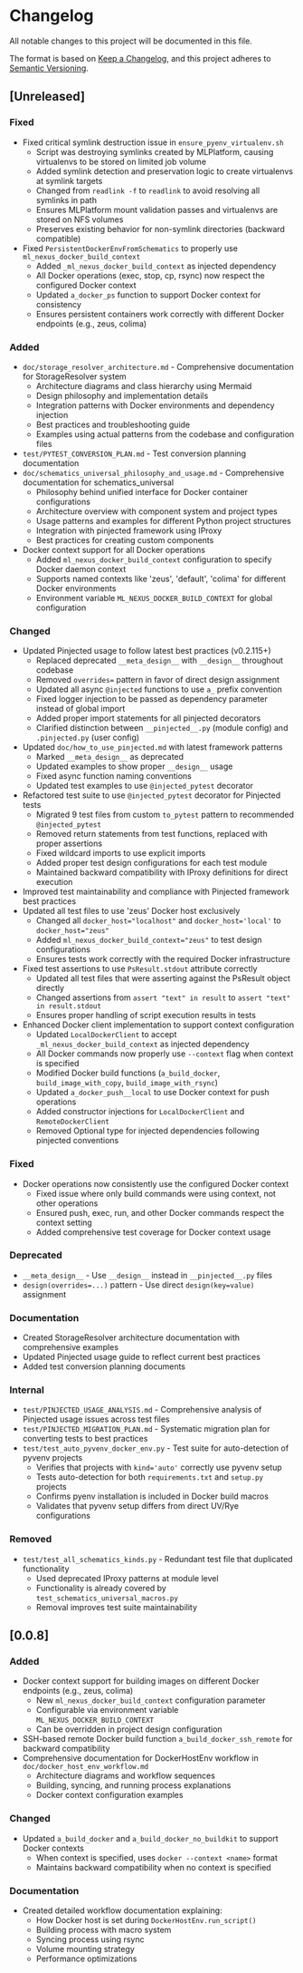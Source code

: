 # Changelog

All notable changes to this project will be documented in this file.

The format is based on [Keep a Changelog](https://keepachangelog.com/en/1.0.0/),
and this project adheres to [Semantic Versioning](https://semver.org/spec/v2.0.0.html).

## [Unreleased]

### Fixed
- Fixed critical symlink destruction issue in `ensure_pyenv_virtualenv.sh`
  - Script was destroying symlinks created by MLPlatform, causing virtualenvs to be stored on limited job volume
  - Added symlink detection and preservation logic to create virtualenvs at symlink targets
  - Changed from `readlink -f` to `readlink` to avoid resolving all symlinks in path
  - Ensures MLPlatform mount validation passes and virtualenvs are stored on NFS volumes
  - Preserves existing behavior for non-symlink directories (backward compatible)
- Fixed `PersistentDockerEnvFromSchematics` to properly use `ml_nexus_docker_build_context`
  - Added `_ml_nexus_docker_build_context` as injected dependency
  - All Docker operations (exec, stop, cp, rsync) now respect the configured Docker context
  - Updated `a_docker_ps` function to support Docker context for consistency
  - Ensures persistent containers work correctly with different Docker endpoints (e.g., zeus, colima)

### Added
- `doc/storage_resolver_architecture.md` - Comprehensive documentation for StorageResolver system
  - Architecture diagrams and class hierarchy using Mermaid
  - Design philosophy and implementation details
  - Integration patterns with Docker environments and dependency injection
  - Best practices and troubleshooting guide
  - Examples using actual patterns from the codebase and configuration files
- `test/PYTEST_CONVERSION_PLAN.md` - Test conversion planning documentation
- `doc/schematics_universal_philosophy_and_usage.md` - Comprehensive documentation for schematics_universal
  - Philosophy behind unified interface for Docker container configurations
  - Architecture overview with component system and project types
  - Usage patterns and examples for different Python project structures
  - Integration with pinjected framework using IProxy
  - Best practices for creating custom components
- Docker context support for all Docker operations
  - Added `ml_nexus_docker_build_context` configuration to specify Docker daemon context
  - Supports named contexts like 'zeus', 'default', 'colima' for different Docker environments
  - Environment variable `ML_NEXUS_DOCKER_BUILD_CONTEXT` for global configuration

### Changed
- Updated Pinjected usage to follow latest best practices (v0.2.115+)
  - Replaced deprecated `__meta_design__` with `__design__` throughout codebase
  - Removed `overrides=` pattern in favor of direct design assignment
  - Updated all async `@injected` functions to use `a_` prefix convention
  - Fixed logger injection to be passed as dependency parameter instead of global import
  - Added proper import statements for all pinjected decorators
  - Clarified distinction between `__pinjected__.py` (module config) and `.pinjected.py` (user config)
- Updated `doc/how_to_use_pinjected.md` with latest framework patterns
  - Marked `__meta_design__` as deprecated
  - Updated examples to show proper `__design__` usage
  - Fixed async function naming conventions
  - Updated test examples to use `@injected_pytest` decorator
- Refactored test suite to use `@injected_pytest` decorator for Pinjected tests
  - Migrated 9 test files from custom `to_pytest` pattern to recommended `@injected_pytest`
  - Removed return statements from test functions, replaced with proper assertions
  - Fixed wildcard imports to use explicit imports
  - Added proper test design configurations for each test module
  - Maintained backward compatibility with IProxy definitions for direct execution
- Improved test maintainability and compliance with Pinjected framework best practices
- Updated all test files to use 'zeus' Docker host exclusively
  - Changed all `docker_host="localhost"` and `docker_host='local'` to `docker_host="zeus"`
  - Added `ml_nexus_docker_build_context="zeus"` to test design configurations
  - Ensures tests work correctly with the required Docker infrastructure
- Fixed test assertions to use `PsResult.stdout` attribute correctly
  - Updated all test files that were asserting against the PsResult object directly
  - Changed assertions from `assert "text" in result` to `assert "text" in result.stdout`
  - Ensures proper handling of script execution results in tests
- Enhanced Docker client implementation to support context configuration
  - Updated `LocalDockerClient` to accept `_ml_nexus_docker_build_context` as injected dependency
  - All Docker commands now properly use `--context` flag when context is specified
  - Modified Docker build functions (`a_build_docker`, `build_image_with_copy`, `build_image_with_rsync`)
  - Updated `a_docker_push__local` to use Docker context for push operations
  - Added constructor injections for `LocalDockerClient` and `RemoteDockerClient`
  - Removed Optional type for injected dependencies following pinjected conventions

### Fixed
- Docker operations now consistently use the configured Docker context
  - Fixed issue where only build commands were using context, not other operations
  - Ensured push, exec, run, and other Docker commands respect the context setting
  - Added comprehensive test coverage for Docker context usage

### Deprecated
- `__meta_design__` - Use `__design__` instead in `__pinjected__.py` files
- `design(overrides=...)` pattern - Use direct `design(key=value)` assignment

### Documentation
- Created StorageResolver architecture documentation with comprehensive examples
- Updated Pinjected usage guide to reflect current best practices
- Added test conversion planning documents

### Internal
- `test/PINJECTED_USAGE_ANALYSIS.md` - Comprehensive analysis of Pinjected usage issues across test files
- `test/PINJECTED_MIGRATION_PLAN.md` - Systematic migration plan for converting tests to best practices
- `test/test_auto_pyvenv_docker_env.py` - Test suite for auto-detection of pyvenv projects
  - Verifies that projects with `kind='auto'` correctly use pyvenv setup
  - Tests auto-detection for both `requirements.txt` and `setup.py` projects
  - Confirms pyenv installation is included in Docker build macros
  - Validates that pyvenv setup differs from direct UV/Rye configurations

### Removed
- `test/test_all_schematics_kinds.py` - Redundant test file that duplicated functionality
  - Used deprecated IProxy patterns at module level
  - Functionality is already covered by `test_schematics_universal_macros.py`
  - Removal improves test suite maintainability

## [0.0.8]

### Added
- Docker context support for building images on different Docker endpoints (e.g., zeus, colima)
  - New `ml_nexus_docker_build_context` configuration parameter
  - Configurable via environment variable `ML_NEXUS_DOCKER_BUILD_CONTEXT`
  - Can be overridden in project design configuration
- SSH-based remote Docker build function `a_build_docker_ssh_remote` for backward compatibility
- Comprehensive documentation for DockerHostEnv workflow in `doc/docker_host_env_workflow.md`
  - Architecture diagrams and workflow sequences
  - Building, syncing, and running process explanations
  - Docker context configuration examples

### Changed
- Updated `a_build_docker` and `a_build_docker_no_buildkit` to support Docker contexts
  - When context is specified, uses `docker --context <name>` format
  - Maintains backward compatibility when no context is specified

### Documentation
- Created detailed workflow documentation explaining:
  - How Docker host is set during `DockerHostEnv.run_script()`
  - Building process with macro system
  - Syncing process using rsync
  - Volume mounting strategy
  - Performance optimizations